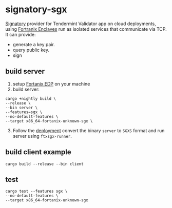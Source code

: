 # signatory-sgx

[Signatory](https://github.com/tendermint/signatory) provider for Tendermint Validator app on cloud deployments, using [Fortranix Enclaves](https://dep.fortanix.com) run as isolated services that communicate via TCP. It can provide:

* generate a key pair.
* query public key.
* sign

## build server
1. setup [Fortanix EDP](https://edp.fortanix.com/docs/installation/guide/) on your machine
2. build server:
```
cargo +nightly build \
--release \
--bin server \
--features=sgx \
--no-default-features \
--target x86_64-fortanix-unknown-sgx \
```

3. Follow the [deployment](https://edp.fortanix.com/docs/tasks/deployment/) convert the binary `server` to `SGXS` format and run server using `ftxsgx-runner`.

## build client example
`cargo build --release --bin client`


## test
```
cargo test --features sgx \
--no-default-features \
--target x86_64-fortanix-unknown-sgx
```